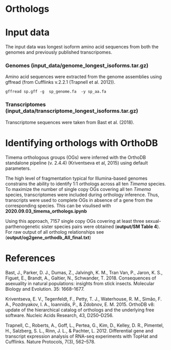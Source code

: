 # Orthologs

# Input data

The input data was longest isoform amino acid sequences from both the genomes and previously published transcripomes.

### Genomes (input_data/genome_longest_isoforms.tar.gz)

Amino acid sequences were extracted from the genome assemblies using gffread (from Cufflinks v.2.2.1 (Trapnell et al. 2012)).

```
gffread sp.gff -g  sp_genome.fa  -y sp_aa.fa
```

### Transcriptomes (input_data/transcriptome_longest_isoforms.tar.gz)

Transcriptome sequences were taken from Bast et al. (2018). 


# Identifying orthologs with OrthoDB

Timema orthologous groups (OGs) were inferred with the OrthoDB standalone pipeline (v. 2.4.4) (Kriventseva et al, 2015) using default parameters.

The high level of fragmentation typical for Illumina-based genomes constrains the ability to identify 1:1 orthologs across all ten *Timema* species. To maximize the number of single copy OGs covering all ten *Timema* species, transcriptomes were included during orthology inference. Thus, transcripts were used to complete OGs in absence of a gene from the corresponding species. This can be visulised with **2020.09.03_timema_orthologs.ipynb** 

Using this approach, 7157 single copy OGs covering at least three sexual-parthenogenetic sister species pairs were obtained (**output/SM Table 4**). For raw output of all ortholog relationships see (**output/og2gene_orthodb_All_final.txt**)

# References 

Bast, J., Parker, D. J., Dumas, Z., Jalvingh, K. M., Tran Van, P., Jaron, K. S., Figuet, E., Brandt, A., Galtier, N., Schwander, T. 2018. Consequences of asexuality in natural populations: insights from stick insects. Molecular Biology and Evolution. 35: 1668–1677.

Kriventseva, E. V., Tegenfeldt, F., Petty, T. J., Waterhouse, R. M., Simão, F. A., Pozdnyakov, I. A., Ioannidis, P., & Zdobnov, E. M. 2015. OrthoDB v8: update of the hierarchical catalog of orthologs and the underlying free software. Nucleic Acids Research, 43, D250–D256.

Trapnell, C., Roberts, A., Goff, L., Pertea, G., Kim, D., Kelley, D. R., Pimentel, H., Salzberg, S. L., Rinn, J. L., & Pachter, L. 2012. Differential gene and transcript expression analysis of RNA-seq experiments with TopHat and Cufflinks. Nature Protocols, 7(3), 562–578.
